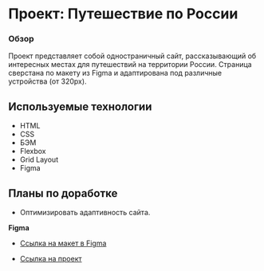 # Проект: Путешествие по России

### Обзор
Проект представляет собой одностраничный сайт, рассказывающий об интересных местах для путешествий на территории России. Страница сверстана по макету из Figma и адаптирована под различные устройства (от 320px).

## Используемые технологии
* HTML
* CSS
* БЭМ
* Flexbox
* Grid Layout
* Figma

## Планы по доработке
* Оптимизировать адаптивность сайта.

**Figma**

* [Ссылка на макет в Figma](https://www.figma.com/file/5S2WSbEFL6awjVWJ0NWL8Q/Sprint-3_-Russia-_-desktop-mobile?node-id=28503%3A0)

* [Ссылка на проект](https://andreysdrv.github.io/russian-travel/)
